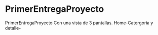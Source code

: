 # PrimerEntregaProyecto
PrimerEntregaProyecto Con una vista de 3 pantallas. Home-Catergoria y detalle-
